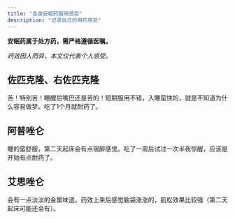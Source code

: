 ```yaml
---
title: "各类安眠药服用感受"
description: "记录自己的用药感受"
---
```


**安眠药属于处方药，需严格遵循医嘱。**

*药效因人而异，本文仅代表个人感受。*

## 佐匹克隆、右佐匹克隆

苦！特别苦！睡醒后嘴巴还是苦的！短期服用不错，入睡蛮快的，就是不知道为什么容易做梦。吃了1个月就耐药了。

## 阿普唑仑

睡的蛮舒服，第二天起床会有点宿醉感觉。吃了一周后试过一次半夜惊醒，应该是开始有点耐药了。

## 艾思唑仑

会有一点淡淡的金属味道。药效上来后感觉脑袋涨涨的，肌松效果比较强（第二天起床可能还会有）。
